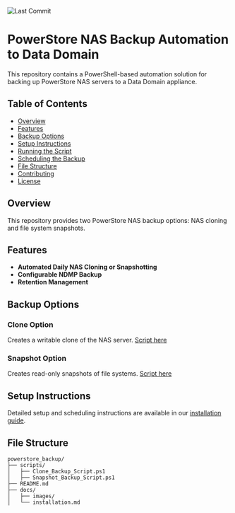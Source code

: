 ![Last Commit](https://img.shields.io/github/last-commit/navidoptus/powerstore_backup)

# PowerStore NAS Backup Automation to Data Domain

This repository contains a PowerShell-based automation solution for backing up PowerStore NAS servers to a Data Domain appliance. 

## Table of Contents
- [Overview](#overview)
- [Features](#features)
- [Backup Options](#backup-options)
- [Setup Instructions](#setup-instructions)
- [Running the Script](#running-the-script)
- [Scheduling the Backup](#scheduling-the-backup)
- [File Structure](#file-structure)
- [Contributing](#contributing)
- [License](#license)

## Overview
This repository provides two PowerStore NAS backup options: NAS cloning and file system snapshots.

## Features
- **Automated Daily NAS Cloning or Snapshotting**
- **Configurable NDMP Backup**
- **Retention Management**

## Backup Options
### Clone Option
Creates a writable clone of the NAS server. [Script here](scripts/Clone_Backup_Script.ps1)

### Snapshot Option
Creates read-only snapshots of file systems. [Script here](scripts/Snapshot_Backup_Script.ps1)

## Setup Instructions
Detailed setup and scheduling instructions are available in our [installation guide](docs/installation.md).

## File Structure
```plaintext
powerstore_backup/
├── scripts/
│   ├── Clone_Backup_Script.ps1
│   ├── Snapshot_Backup_Script.ps1
├── README.md
├── docs/
│   ├── images/
│   └── installation.md
